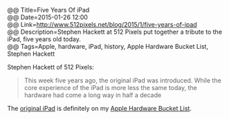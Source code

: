 @@ Title=Five Years Of iPad  
@@ Date=2015-01-26 12:00  
@@ Link=http://www.512pixels.net/blog/2015/1/five-years-of-ipad  
@@ Description=Stephen Hackett at 512 Pixels put together a tribute to the iPad, five years old today.  
@@ Tags=Apple, hardware, iPad, history, Apple Hardware Bucket List, Stephen Hackett  

Stephen Hackett of 512 Pixels:
>This week five years ago, the original iPad was introduced. While the core experience of the iPad is more less the same today, the hardware had come a long way in half a decade

The [original iPad][wikipedia] is definitely on my [Apple Hardware Bucket List][bl].

[bl]: @@SiteRoot@@/2015/1/26/apple-hardware-bucket-list
[wikipedia]: https://en.wikipedia.org/wiki/IPad_(original)
